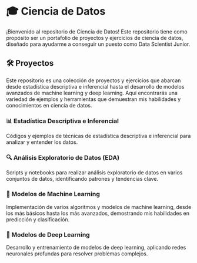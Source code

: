 # 🎓 Ciencia de Datos

¡Bienvenido al repositorio de Ciencia de Datos! Este repositorio tiene como propósito ser un portafolio de proyectos y ejercicios de ciencia de datos, diseñado para ayudarme a conseguir un puesto como Data Scientist Junior.

## 🛠️ Proyectos

Este repositorio es una colección de proyectos y ejercicios que abarcan desde estadística descriptiva e inferencial hasta el desarrollo de modelos avanzados de machine learning y deep learning. Aquí encontrarás una variedad de ejemplos y herramientas que demuestran mis habilidades y conocimientos en ciencia de datos.

### 📊 Estadística Descriptiva e Inferencial
Códigos y ejemplos de técnicas de estadística descriptiva e inferencial para analizar y entender los datos.

### 🔍 Análisis Exploratorio de Datos (EDA)
Scripts y notebooks para realizar análisis exploratorio de datos en varios conjuntos de datos, identificando patrones y tendencias clave.

### 🤖 Modelos de Machine Learning
Implementación de varios algoritmos y modelos de machine learning, desde los más básicos hasta los más avanzados, demostrando mis habilidades en predicción y clasificación.

### 🧠 Modelos de Deep Learning
Desarrollo y entrenamiento de modelos de deep learning, aplicando redes neuronales profundas para resolver problemas complejos.
